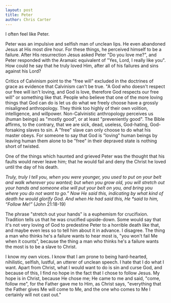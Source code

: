 ```yaml
---
layout: post
title: Peter
author: Chris Carter
---
```


I often feel like Peter.

Peter was an impulsive and selfish man of unclean lips. He even abandoned Jesus at His most dire hour. For these things, he perceived himself to be a failure. After His resurrection Jesus asked Peter "Do you love me?", and Peter responded with the Aramaic equivalent of "Yes, Lord, I really like you". How could he say that he truly loved Him, after all of his failures and sins against his Lord?

Critics of Calvinism point to the "free will" excluded in the doctrines of grace as evidence that Calvinism can't be true. "A God who doesn't respect our free will isn't loving, and God is love, therefore God respects our free will" or something like that. People who believe that one of the more loving things that God can do is let us do what we freely choose have a grossly misaligned anthropology. They think too highly of their own volition, intelligence, and willpower. Non-Calvinistic anthropology perceives us (human beings) as "mostly good", or at least "preveniently good". The Bible affirms, to the contrary, that we are sick, dead, useless, God-hating, God-forsaking slaves to sin. A "free" slave can only choose to do what his master obeys. For someone to say that God is "loving" human beings by leaving human them alone to be "free" in their depraved state is nothing short of twisted.

One of the things which haunted and grieved Peter was the thought that his faults would never leave him; that he would fail and deny the Christ he loved until the day of his death.

_Truly, truly I tell you, when you were younger, you used to put on your belt and walk wherever you wanted; but when you grow old, you will stretch out your hands and someone else will put your belt on you, and bring you where you do not want to go.” Now He said this, indicating by what kind of death he would glorify God. And when He had said this, He *said to him, “Follow Me!”_ (John 21:18-19)

The phrase "stretch out your hands" is a euphemism for crucifixion. Tradition tells us that he was crucified upside-down. Some would say that it's not very loving of God to predestine Peter to a horrible death like that, and maybe even less so to tell him about it in advance. I disagree. The thing a man who thinks he's a failure wants to hear most is, "you won't fail Me when it counts", because the thing a man who thinks he's a failure wants the most is to be a slave to Christ.

I know my own vices. I know that I am prone to being hard-hearted, nihilistic, selfish, lustful, an utterer of unclean speech. I hate that I do what I want. Apart from Christ, what I would want to do is sin and curse God, and because of this, I find no hope in the fact that I chose to follow Jesus. My hope is in Christ, because He chose me; He came to me and said, "come, follow me", for the Father gave me to Him, as Christ says, "everything that the Father gives Me will come to Me, and the one who comes to Me I certainly will not cast out." 
